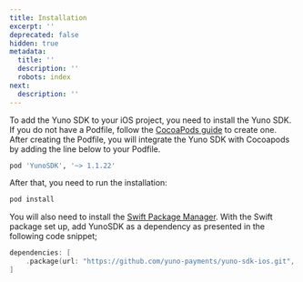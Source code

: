 ```yaml
---
title: Installation
excerpt: ''
deprecated: false
hidden: true
metadata:
  title: ''
  description: ''
  robots: index
next:
  description: ''
---
```

To add the Yuno SDK to your iOS project, you need to install the Yuno SDK. If you do not have a Podfile, follow the [CocoaPods guide](https://guides.cocoapods.org/using/using-cocoapods.html) to create one. After creating the Podfile, you will integrate the Yuno SDK with Cocoapods by adding the line below to your Podfile.

```ruby
pod 'YunoSDK', '~> 1.1.22'
```

After that, you need to run the installation:

```ruby
pod install

```

You will also need to install the [Swift Package Manager](https://www.swift.org/package-manager/). With the Swift package set up, add YunoSDK as a dependency as presented in the following code snippet;

```swift
dependencies: [
    .package(url: "https://github.com/yuno-payments/yuno-sdk-ios.git", .upToNextMajor(from: "1.1.17"))
]
```